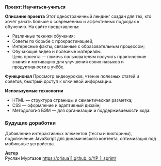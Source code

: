 **Проект: Научиться-учиться**

**Описание проекта**  Этот одностраничный лендинг создан для тех, кто хочет узнать больше о современных и эффективных подходах к обучению. На сайте представлены:  
- Различные техники обучения;  
- Советы по борьбе с прокрастинацией;  
- Интересные факты, связанные с образовательным процессом;  
- Обучающие видео и полезные материалы.  
Цель проекта — помочь пользователям получить практические знания и мотивацию для улучшения своих навыков и продуктивности в учёбе.  

**Функционал**  Просмотр видеоуроков, чтение полезных статей и советов, быстрый доступ к ключевой информации.

**Используемые технологии**  
- HTML — структура страницы и семантическая разметка;  
- CSS — оформление и адаптивный дизайн;  
- Методология БЭМ — для организации и поддерживаемости кода. 

### **Будущие доработки**  
Добавление интерактивных элементов (тесты и викторины), подключение JavaScript для динамического контента, оптимизация под мобильные устройства.

**Автор**  
Руслан Муртазов
https://c4sua11.github.io/YP_1_sprint/

